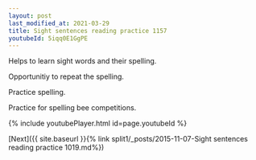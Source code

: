 ```yaml
---
layout: post
last_modified_at: 2021-03-29
title: Sight sentences reading practice 1157
youtubeId: 5iqq0E1GgPE
---
```

 
 
Helps to learn sight words and their spelling.

Opportunitiy to repeat the spelling. 

Practice spelling. 
 
Practice for spelling bee competitions. 
 
{% include youtubePlayer.html id=page.youtubeId %}
 
 

[Next]({{ site.baseurl }}{% link  split1/_posts/2015-11-07-Sight sentences reading practice 1019.md%})
 
